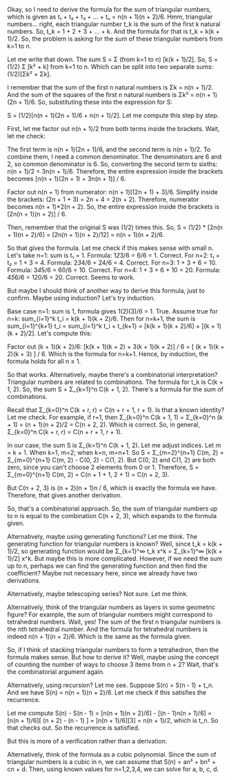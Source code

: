 <think>
Okay, so I need to derive the formula for the sum of triangular numbers, which is given as t₁ + t₂ + t₃ + ... + tₙ = n(n + 1)(n + 2)/6. Hmm, triangular numbers... right, each triangular number t_k is the sum of the first k natural numbers. So, t_k = 1 + 2 + 3 + ... + k. And the formula for that is t_k = k(k + 1)/2. So, the problem is asking for the sum of these triangular numbers from k=1 to n. 

Let me write that down. The sum S = Σ (from k=1 to n) [k(k + 1)/2]. So, S = (1/2) Σ [k² + k] from k=1 to n. Which can be split into two separate sums: (1/2)[Σk² + Σk]. 

I remember that the sum of the first n natural numbers is Σk = n(n + 1)/2. And the sum of the squares of the first n natural numbers is Σk² = n(n + 1)(2n + 1)/6. So, substituting these into the expression for S:

S = (1/2)[n(n + 1)(2n + 1)/6 + n(n + 1)/2]. Let me compute this step by step. 

First, let me factor out n(n + 1)/2 from both terms inside the brackets. Wait, let me check:

The first term is n(n + 1)(2n + 1)/6, and the second term is n(n + 1)/2. To combine them, I need a common denominator. The denominators are 6 and 2, so common denominator is 6. So, converting the second term to sixths: n(n + 1)/2 = 3n(n + 1)/6. Therefore, the entire expression inside the brackets becomes [n(n + 1)(2n + 1) + 3n(n + 1)] / 6. 

Factor out n(n + 1) from numerator: n(n + 1)[(2n + 1) + 3]/6. Simplify inside the brackets: (2n + 1 + 3) = 2n + 4 = 2(n + 2). Therefore, numerator becomes n(n + 1)*2(n + 2). So, the entire expression inside the brackets is [2n(n + 1)(n + 2)] / 6. 

Then, remember that the original S was (1/2) times this. So, S = (1/2) * [2n(n + 1)(n + 2)/6] = [2n(n + 1)(n + 2)/12] = n(n + 1)(n + 2)/6. 

So that gives the formula. Let me check if this makes sense with small n. Let's take n=1: sum is t₁ = 1. Formula: 1*2*3/6 = 6/6 = 1. Correct. For n=2: t₁ + t₂ = 1 + 3 = 4. Formula: 2*3*4/6 = 24/6 = 4. Correct. For n=3: 1 + 3 + 6 = 10. Formula: 3*4*5/6 = 60/6 = 10. Correct. For n=4: 1 + 3 + 6 + 10 = 20. Formula: 4*5*6/6 = 120/6 = 20. Correct. Seems to work. 

But maybe I should think of another way to derive this formula, just to confirm. Maybe using induction? Let's try induction. 

Base case n=1: sum is 1, formula gives 1(2)(3)/6 = 1. True. Assume true for n=k: sum_{i=1}^k t_i = k(k + 1)(k + 2)/6. Then for n=k+1, the sum is sum_{i=1}^{k+1} t_i = sum_{i=1}^k t_i + t_{k+1} = [k(k + 1)(k + 2)/6] + [(k + 1)(k + 2)/2]. Let's compute this:

Factor out (k + 1)(k + 2)/6: [k(k + 1)(k + 2) + 3(k + 1)(k + 2)] / 6 = [ (k + 1)(k + 2)(k + 3) ] / 6. Which is the formula for n=k+1. Hence, by induction, the formula holds for all n ≥ 1. 

So that works. Alternatively, maybe there's a combinatorial interpretation? Triangular numbers are related to combinations. The formula for t_k is C(k + 1, 2). So, the sum S = Σ_{k=1}^n C(k + 1, 2). There's a formula for the sum of combinations. 

Recall that Σ_{k=0}^n C(k + r, r) = C(n + r + 1, r + 1). Is that a known identity? Let me check. For example, if r=1, then Σ_{k=0}^n C(k + 1, 1) = Σ_{k=0}^n (k + 1) = (n + 1)(n + 2)/2 = C(n + 2, 2). Which is correct. So, in general, Σ_{k=0}^n C(k + r, r) = C(n + r + 1, r + 1). 

In our case, the sum S is Σ_{k=1}^n C(k + 1, 2). Let me adjust indices. Let m = k + 1. When k=1, m=2; when k=n, m=n+1. So S = Σ_{m=2}^{n+1} C(m, 2) = Σ_{m=0}^{n+1} C(m, 2) - C(0, 2) - C(1, 2). But C(0, 2) and C(1, 2) are both zero, since you can't choose 2 elements from 0 or 1. Therefore, S = Σ_{m=0}^{n+1} C(m, 2) = C(n + 1 + 1, 2 + 1) = C(n + 2, 3). 

But C(n + 2, 3) is (n + 2)(n + 1)n / 6, which is exactly the formula we have. Therefore, that gives another derivation. 

So, that's a combinatorial approach. So, the sum of triangular numbers up to n is equal to the combination C(n + 2, 3), which expands to the formula given. 

Alternatively, maybe using generating functions? Let me think. The generating function for triangular numbers is known? Well, since t_k = k(k + 1)/2, so generating function would be Σ_{k=1}^∞ t_k x^k = Σ_{k=1}^∞ [k(k + 1)/2] x^k. But maybe this is more complicated. However, if we need the sum up to n, perhaps we can find the generating function and then find the coefficient? Maybe not necessary here, since we already have two derivations. 

Alternatively, maybe telescoping series? Not sure. Let me think. 

Alternatively, think of the triangular numbers as layers in some geometric figure? For example, the sum of triangular numbers might correspond to tetrahedral numbers. Wait, yes! The sum of the first n triangular numbers is the nth tetrahedral number. And the formula for tetrahedral numbers is indeed n(n + 1)(n + 2)/6. Which is the same as the formula given. 

So, if I think of stacking triangular numbers to form a tetrahedron, then the formula makes sense. But how to derive it? Well, maybe using the concept of counting the number of ways to choose 3 items from n + 2? Wait, that's the combinatorial argument again. 

Alternatively, using recursion? Let me see. Suppose S(n) = S(n - 1) + t_n. And we have S(n) = n(n + 1)(n + 2)/6. Let me check if this satisfies the recurrence. 

Let me compute S(n) - S(n - 1) = [n(n + 1)(n + 2)/6] - [(n - 1)n(n + 1)/6] = [n(n + 1)/6][ (n + 2) - (n - 1) ] = [n(n + 1)/6][3] = n(n + 1)/2, which is t_n. So that checks out. So the recurrence is satisfied. 

But this is more of a verification rather than a derivation. 

Alternatively, think of the formula as a cubic polynomial. Since the sum of triangular numbers is a cubic in n, we can assume that S(n) = an³ + bn² + cn + d. Then, using known values for n=1,2,3,4, we can solve for a, b, c, d. 

